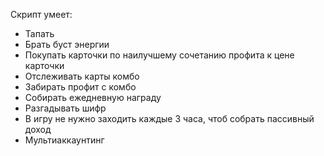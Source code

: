 Скрипт умеет:

- Тапать
- Брать буст энергии
- Покупать карточки по наилучшему сочетанию профита к цене карточки
- Отслеживать карты комбо
- Забирать профит с комбо
- Собирать ежедневную награду
- Разгадывать шифр
- В игру не нужно заходить каждые 3 часа, чтоб собрать пассивный доход
- Мультиаккаунтинг
